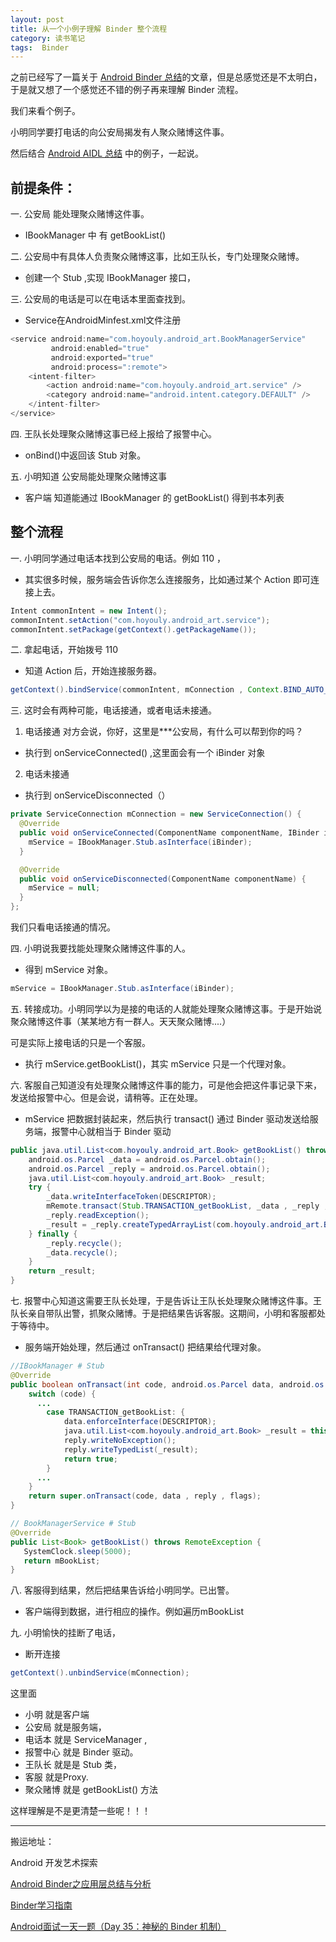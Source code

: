 ```yaml
---
layout: post
title: 从一个小例子理解 Binder 整个流程
category: 读书笔记
tags:  Binder
---
```


<!-- * content -->
<!-- {:toc} -->

之前已经写了一篇关于 [Android Binder 总结](../../../../2018/03/17/Android-Binder/)的文章，但是总感觉还是不太明白，于是就又想了一个感觉还不错的例子再来理解 Binder 流程。

我们来看个例子。

小明同学要打电话的向公安局揭发有人聚众赌博这件事。

然后结合 [Android AIDL 总结](../../../../2019/07/17/Android-AIDL/) 中的例子，一起说。

## 前提条件：
一. 公安局 能处理聚众赌博这件事。                    
  * IBookManager 中 有 getBookList()

二. 公安局中有具体人负责聚众赌博这事，比如王队长，专门处理聚众赌博。   
  * 创建一个 Stub ,实现 IBookManager 接口，

三. 公安局的电话是可以在电话本里面查找到。             
  * Service在AndroidMinfest.xml文件注册  

```java
<service android:name="com.hoyouly.android_art.BookManagerService"
         android:enabled="true"
         android:exported="true"
         android:process=":remote">
    <intent-filter>
        <action android:name="com.hoyouly.android_art.service" />
        <category android:name="android.intent.category.DEFAULT" />
    </intent-filter>
</service>
```

四. 王队长处理聚众赌博这事已经上报给了报警中心。
  * onBind()中返回该 Stub 对象。

五. 小明知道 公安局能处理聚众赌博这事        
  * 客户端 知道能通过 IBookManager 的 getBookList() 得到书本列表

## 整个流程
一. 小明同学通过电话本找到公安局的电话。例如 110 ，
  * 其实很多时候，服务端会告诉你怎么连接服务，比如通过某个 Action 即可连接上去。
```java
Intent commonIntent = new Intent();
commonIntent.setAction("com.hoyouly.android_art.service");
commonIntent.setPackage(getContext().getPackageName());
```

二. 拿起电话，开始拨号 110     
  * 知道 Action 后，开始连接服务器。
```java
getContext().bindService(commonIntent, mConnection , Context.BIND_AUTO_CREATE);
```

三. 这时会有两种可能，电话接通，或者电话未接通。

1. 电话接通 对方会说，你好，这里是***公安局，有什么可以帮到你的吗？   
  * 执行到 onServiceConnected() ,这里面会有一个 iBinder 对象    
2. 电话未接通  
  * 执行到 onServiceDisconnected（）

```java
private ServiceConnection mConnection = new ServiceConnection() {
  @Override
  public void onServiceConnected(ComponentName componentName, IBinder iBinder) {
    mService = IBookManager.Stub.asInterface(iBinder);
  }

  @Override
  public void onServiceDisconnected(ComponentName componentName) {
    mService = null;
  }
};
```
我们只看电话接通的情况。

四. 小明说我要找能处理聚众赌博这件事的人。
  * 得到 mService 对象。
```java
mService = IBookManager.Stub.asInterface(iBinder);
```

五. 转接成功。小明同学以为是接的电话的人就能处理聚众赌博这事。于是开始说聚众赌博这件事（某某地方有一群人。天天聚众赌博....）

可是实际上接电话的只是一个客服。  
  *  执行 mService.getBookList()，其实 mService 只是一个代理对象。

六. 客服自己知道没有处理聚众赌博这件事的能力，可是他会把这件事记录下来，发送给报警中心。但是会说，请稍等。正在处理。
  * mService 把数据封装起来，然后执行 transact() 通过 Binder 驱动发送给服务端，报警中心就相当于 Binder 驱动
```java
public java.util.List<com.hoyouly.android_art.Book> getBookList() throws android.os.RemoteException {
    android.os.Parcel _data = android.os.Parcel.obtain();
    android.os.Parcel _reply = android.os.Parcel.obtain();
    java.util.List<com.hoyouly.android_art.Book> _result;
    try {
        _data.writeInterfaceToken(DESCRIPTOR);
        mRemote.transact(Stub.TRANSACTION_getBookList, _data , _reply , 0);
        _reply.readException();
        _result = _reply.createTypedArrayList(com.hoyouly.android_art.Book.CREATOR);
    } finally {
        _reply.recycle();
        _data.recycle();
    }
    return _result;
}
```

七. 报警中心知道这需要王队长处理，于是告诉让王队长处理聚众赌博这件事。王队长亲自带队出警，抓聚众赌博。于是把结果告诉客服。这期间，小明和客服都处于等待中。   
  * 服务端开始处理，然后通过 onTransact() 把结果给代理对象。
```java
//IBookManager # Stub
@Override
public boolean onTransact(int code, android.os.Parcel data, android.os.Parcel reply, int flags) throws android.os.RemoteException {
    switch (code) {
      ...
        case TRANSACTION_getBookList: {
            data.enforceInterface(DESCRIPTOR);
            java.util.List<com.hoyouly.android_art.Book> _result = this.getBookList();
            reply.writeNoException();
            reply.writeTypedList(_result);
            return true;
        }
      ...
    }
    return super.onTransact(code, data , reply , flags);
}
```
```java
// BookManagerService # Stub
@Override
public List<Book> getBookList() throws RemoteException {
   SystemClock.sleep(5000);
   return mBookList;
}
```

八. 客服得到结果，然后把结果告诉给小明同学。已出警。
  * 客户端得到数据，进行相应的操作。例如遍历mBookList

九. 小明愉快的挂断了电话，
* 断开连接
```java  
getContext().unbindService(mConnection);
```

这里面
* 小明 就是客户端
* 公安局 就是服务端，
* 电话本 就是 ServiceManager ,
* 报警中心 就是 Binder 驱动。
* 王队长  就是是 Stub 类，
* 客服 就是Proxy.  
* 聚众赌博 就是 getBookList() 方法

这样理解是不是更清楚一些呢！！！


---
搬运地址：    

Android 开发艺术探索

[Android Binder之应用层总结与分析](http://blog.csdn.net/qian520ao/article/details/78089877)

[Binder学习指南](http://weishu.me/2016/01/12/binder-index-for-newer/)

[Android面试一天一题（Day 35：神秘的 Binder 机制）](https://www.jianshu.com/p/c7bcb4c96b38)
